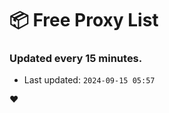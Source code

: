 # :package: Free Proxy List
### Updated every 15 minutes.

- Last updated: `2024-09-15 05:57`

:heart:
